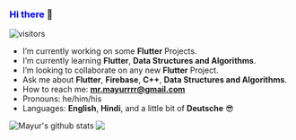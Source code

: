 ### <span style="color:blue"> **Hi there** </span> 👋
<!---
<img src='https://media.giphy.com/media/USV0ym3bVWQJJmNu3N/giphy.gif' width='250'  align='right'>-->
![visitors](https://visitor-badge.laobi.icu/badge?page_id=mrmayurgithub.mrmayurgithub)

- I’m currently working on some **Flutter** Projects.
- I’m currently learning **Flutter**, **Data Structures and Algorithms**.
- I’m looking to collaborate on any new **Flutter** Project.
- Ask me about **Flutter**, **Firebase**, **C++**, **Data Structures and Algorithms**.
- How to reach me: **mr.mayurrrr@gmail.com**<!--- or   <img src="https://img.icons8.com/fluent/48/000000/instagram-new.png" height = "20" width = "20"/> Instagram: [may.yur6212](https://www.instagram.com/ma.yur6212) -->  <!---**[LinkedIn](https://www.linkedin.com/in/mayurrrr-agarwal/)** -->
- Pronouns: he/him/his
- Languages: **English**, **Hindi**, and a little bit of **Deutsche** :sunglasses:
<!--- Fun fact: I am an **Electrical Engineer** who is learning **App Development** :stuck_out_tongue:-->


<a href="https://github.com/mrmayurgithub">
 <img align="left" src="https://github-readme-stats.vercel.app/api?username=mrmayurgithub&show_icons=true&<!---theme=radical&-->line_height=27" alt="Mayur's github stats"/>
</a>
<a href="https://github.com/mrmayurgithub">
  <img align="center" src="https://github-readme-stats.vercel.app/api/top-langs/?username=mrmayurgithub&hide_langs_below=1" />
</a>
